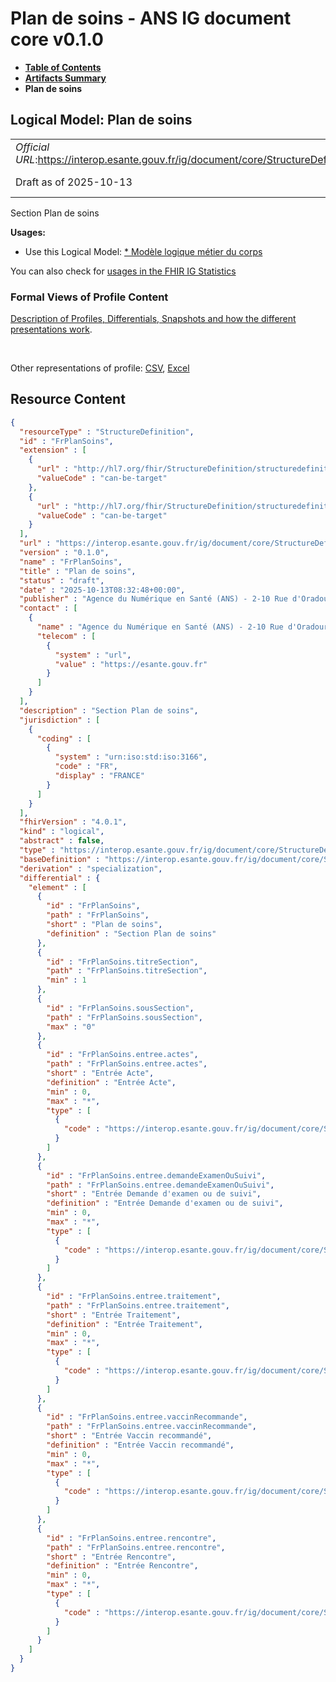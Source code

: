 # Plan de soins - ANS IG document core v0.1.0

* [**Table of Contents**](toc.md)
* [**Artifacts Summary**](artifacts.md)
* **Plan de soins**

## Logical Model: Plan de soins 

| | |
| :--- | :--- |
| *Official URL*:https://interop.esante.gouv.fr/ig/document/core/StructureDefinition/FrPlanSoins | *Version*:0.1.0 |
| Draft as of 2025-10-13 | *Computable Name*:FrPlanSoins |

 
Section Plan de soins 

**Usages:**

* Use this Logical Model: [* Modèle logique métier du corps](StructureDefinition-CorpsDocument.md)

You can also check for [usages in the FHIR IG Statistics](https://packages2.fhir.org/xig/ans.document.fr.core|current/StructureDefinition/FrPlanSoins)

### Formal Views of Profile Content

 [Description of Profiles, Differentials, Snapshots and how the different presentations work](http://build.fhir.org/ig/FHIR/ig-guidance/readingIgs.html#structure-definitions). 

 

Other representations of profile: [CSV](StructureDefinition-FrPlanSoins.csv), [Excel](StructureDefinition-FrPlanSoins.xlsx) 



## Resource Content

```json
{
  "resourceType" : "StructureDefinition",
  "id" : "FrPlanSoins",
  "extension" : [
    {
      "url" : "http://hl7.org/fhir/StructureDefinition/structuredefinition-type-characteristics",
      "valueCode" : "can-be-target"
    },
    {
      "url" : "http://hl7.org/fhir/StructureDefinition/structuredefinition-type-characteristics",
      "valueCode" : "can-be-target"
    }
  ],
  "url" : "https://interop.esante.gouv.fr/ig/document/core/StructureDefinition/FrPlanSoins",
  "version" : "0.1.0",
  "name" : "FrPlanSoins",
  "title" : "Plan de soins",
  "status" : "draft",
  "date" : "2025-10-13T08:32:48+00:00",
  "publisher" : "Agence du Numérique en Santé (ANS) - 2-10 Rue d'Oradour-sur-Glane, 75015 Paris",
  "contact" : [
    {
      "name" : "Agence du Numérique en Santé (ANS) - 2-10 Rue d'Oradour-sur-Glane, 75015 Paris",
      "telecom" : [
        {
          "system" : "url",
          "value" : "https://esante.gouv.fr"
        }
      ]
    }
  ],
  "description" : "Section Plan de soins",
  "jurisdiction" : [
    {
      "coding" : [
        {
          "system" : "urn:iso:std:iso:3166",
          "code" : "FR",
          "display" : "FRANCE"
        }
      ]
    }
  ],
  "fhirVersion" : "4.0.1",
  "kind" : "logical",
  "abstract" : false,
  "type" : "https://interop.esante.gouv.fr/ig/document/core/StructureDefinition/FrPlanSoins",
  "baseDefinition" : "https://interop.esante.gouv.fr/ig/document/core/StructureDefinition/Section",
  "derivation" : "specialization",
  "differential" : {
    "element" : [
      {
        "id" : "FrPlanSoins",
        "path" : "FrPlanSoins",
        "short" : "Plan de soins",
        "definition" : "Section Plan de soins"
      },
      {
        "id" : "FrPlanSoins.titreSection",
        "path" : "FrPlanSoins.titreSection",
        "min" : 1
      },
      {
        "id" : "FrPlanSoins.sousSection",
        "path" : "FrPlanSoins.sousSection",
        "max" : "0"
      },
      {
        "id" : "FrPlanSoins.entree.actes",
        "path" : "FrPlanSoins.entree.actes",
        "short" : "Entrée Acte",
        "definition" : "Entrée Acte",
        "min" : 0,
        "max" : "*",
        "type" : [
          {
            "code" : "https://interop.esante.gouv.fr/ig/document/core/StructureDefinition/FrActe"
          }
        ]
      },
      {
        "id" : "FrPlanSoins.entree.demandeExamenOuSuivi",
        "path" : "FrPlanSoins.entree.demandeExamenOuSuivi",
        "short" : "Entrée Demande d'examen ou de suivi",
        "definition" : "Entrée Demande d'examen ou de suivi",
        "min" : 0,
        "max" : "*",
        "type" : [
          {
            "code" : "https://interop.esante.gouv.fr/ig/document/core/StructureDefinition/FrDemandeExamenOuSuivi"
          }
        ]
      },
      {
        "id" : "FrPlanSoins.entree.traitement",
        "path" : "FrPlanSoins.entree.traitement",
        "short" : "Entrée Traitement",
        "definition" : "Entrée Traitement",
        "min" : 0,
        "max" : "*",
        "type" : [
          {
            "code" : "https://interop.esante.gouv.fr/ig/document/core/StructureDefinition/FrTraitement"
          }
        ]
      },
      {
        "id" : "FrPlanSoins.entree.vaccinRecommande",
        "path" : "FrPlanSoins.entree.vaccinRecommande",
        "short" : "Entrée Vaccin recommandé",
        "definition" : "Entrée Vaccin recommandé",
        "min" : 0,
        "max" : "*",
        "type" : [
          {
            "code" : "https://interop.esante.gouv.fr/ig/document/core/StructureDefinition/FrVaccinRecommande"
          }
        ]
      },
      {
        "id" : "FrPlanSoins.entree.rencontre",
        "path" : "FrPlanSoins.entree.rencontre",
        "short" : "Entrée Rencontre",
        "definition" : "Entrée Rencontre",
        "min" : 0,
        "max" : "*",
        "type" : [
          {
            "code" : "https://interop.esante.gouv.fr/ig/document/core/StructureDefinition/FrRencontre"
          }
        ]
      }
    ]
  }
}

```
